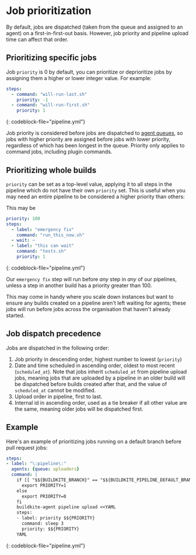 # Job prioritization

By default, jobs are dispatched (taken from the queue and assigned to an agent) on a first-in-first-out basis. However, job priority and pipeline upload time can affect that order.

## Prioritizing specific jobs

Job `priority` is 0 by default, you can prioritize or deprioritize jobs by assigning them a higher or lower integer value. For example:

```yml
steps:
  - command: "will-run-last.sh"
    priority: -1
  - command: "will-run-first.sh"
    priority: 1
```
{: codeblock-file="pipeline.yml"}

Job priority is considered before jobs are dispatched to [agent queues](/docs/agent/v3/queues), so jobs with higher priority are assigned before jobs with lower priority, regardless of which has been longest in the queue. Priority only applies to command jobs, including plugin commands.

## Prioritizing whole builds

`priority` can be set as a top-level value, applying it to all steps in the pipeline which do not have their own `priority` set. This is useful when you may need an entire pipeline to be considered a higher priority than others:

This may be

```yml
priority: 100
steps:
  - label: "emergency fix"
    command: "run_this_now.sh"
  - wait: ~
  - label: "this can wait"
    command: "tests.sh"
    priority: 1
```
{: codeblock-file="pipeline.yml"}

Our `emergency fix` step will run before *any* step in *any* of our pipelines, unless a step in another build has a priority greater than 100.

This may come in handy where you scale down instances but want to ensure any builds created on a pipeline aren't left waiting for agents; these jobs will run before jobs across the organisation that haven't already started.

## Job dispatch precedence

Jobs are dispatched in the following order:

1. Job priority in descending order, highest number to lowest (`priority`)
1. Date and time scheduled in ascending order, oldest to most recent (`scheduled_at`). Note that jobs inherit `scheduled_at` from pipeline upload jobs, meaning jobs that are uploaded by a pipeline in an older build will be dispatched before builds created after that, and the value of `scheduled_at` cannot be modified.
1. Upload order in pipeline, first to last.
1. Internal id in ascending order, used as a tie breaker if all other value are the same, meaning older jobs will be dispatched first.

## Example

Here's an example of prioritizing jobs running on a default branch before pull request jobs:

```yaml
steps:
- label: "\:pipeline\:"
  agents: {queue: uploaders}
  command: |
    if [[ "$${BUILDKITE_BRANCH}" == "$${BUILDKITE_PIPELINE_DEFAULT_BRANCH}" ]]; then
      export PRIORITY=1
    else
      export PRIORITY=0
    fi
    buildkite-agent pipeline upload <<YAML
    steps:
    - label: priority $${PRIORITY}
      command: sleep 3
      priority: $${PRIORITY}
    YAML
```
{: codeblock-file="pipeline.yml"}
